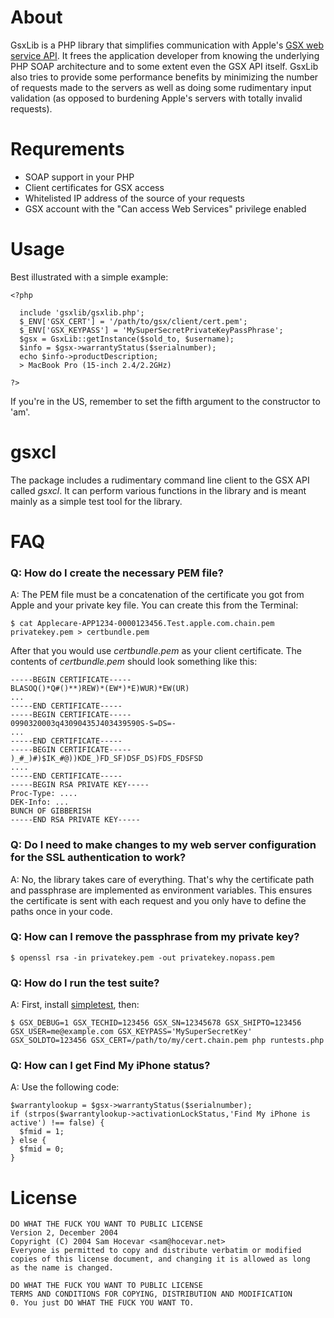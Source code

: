 About
=====

GsxLib is a PHP library that simplifies communication with Apple's [GSX web service API][1]. It frees the application developer
from knowing the underlying PHP SOAP architecture and to some extent even the GSX API itself. GsxLib also tries to provide
some performance benefits by minimizing the number of requests made to the servers as well as doing some rudimentary input
validation (as opposed to burdening Apple's servers with totally invalid requests).


Requrements
===========

- SOAP support in your PHP
- Client certificates for GSX access
- Whitelisted IP address of the source of your requests
- GSX account with the "Can access Web Services" privilege enabled


Usage
=====

Best illustrated with a simple example:

    <?php
  
      include 'gsxlib/gsxlib.php';
      $_ENV['GSX_CERT'] = '/path/to/gsx/client/cert.pem';
      $_ENV['GSX_KEYPASS'] = 'MySuperSecretPrivateKeyPassPhrase';
      $gsx = GsxLib::getInstance($sold_to, $username);
      $info = $gsx->warrantyStatus($serialnumber);
      echo $info->productDescription;
      > MacBook Pro (15-inch 2.4/2.2GHz)
      
    ?>

If you're in the US, remember to set the fifth argument to the constructor to 'am'.


gsxcl
=====

The package includes a rudimentary command line client to the GSX API called _gsxcl_. It can perform various functions in the library and is meant
mainly as a simple test tool for the library.


FAQ
===

### Q: How do I create the necessary PEM file?
A: The PEM file must be a concatenation of the certificate you got from Apple and your private key file. You can create this from the Terminal:

    $ cat Applecare-APP1234-0000123456.Test.apple.com.chain.pem privatekey.pem > certbundle.pem

After that you would use _certbundle.pem_ as your client certificate. The contents of _certbundle.pem_ should look something like this:

    -----BEGIN CERTIFICATE-----
    BLASOQ()*Q#()**)REW)*(EW*)*E)WUR)*EW(UR)
    ...
    -----END CERTIFICATE-----
    -----BEGIN CERTIFICATE-----
    0990320003q43090435J403439590S-S=DS=-
    ...
    -----END CERTIFICATE-----
    -----BEGIN CERTIFICATE-----
    )_#_)#)$IK_#@))KDE_)FD_SF)DSF_DS)FDS_FDSFSD
    ....
    -----END CERTIFICATE-----
    -----BEGIN RSA PRIVATE KEY-----
    Proc-Type: ....
    DEK-Info: ...
    BUNCH OF GIBBERISH
    -----END RSA PRIVATE KEY-----


### Q: Do I need to make changes to my web server configuration for the SSL authentication to work?
A: No, the library takes care of everything. That's why the certificate path and passphrase are implemented as environment variables. This
ensures the certificate is sent with each request and you only have to define the paths once in your code.

### Q: How can I remove the passphrase from my private key?

    $ openssl rsa -in privatekey.pem -out privatekey.nopass.pem


### Q: How do I run the test suite?

A: First, install [simpletest][3], then:

    $ GSX_DEBUG=1 GSX_TECHID=123456 GSX_SN=12345678 GSX_SHIPTO=123456 GSX_USER=me@example.com GSX_KEYPASS='MySuperSecretKey' GSX_SOLDTO=123456 GSX_CERT=/path/to/my/cert.chain.pem php runtests.php
    
    
### Q: How can I get Find My iPhone status?

A: Use the following code:

    $warrantylookup = $gsx->warrantyStatus($serialnumber);
    if (strpos($warrantylookup->activationLockStatus,'Find My iPhone is active') !== false) {
      $fmid = 1;
    } else {
      $fmid = 0;
    }


License
=======

    DO WHAT THE FUCK YOU WANT TO PUBLIC LICENSE 
    Version 2, December 2004
    Copyright (C) 2004 Sam Hocevar <sam@hocevar.net> 
    Everyone is permitted to copy and distribute verbatim or modified 
    copies of this license document, and changing it is allowed as long 
    as the name is changed. 
    
    DO WHAT THE FUCK YOU WANT TO PUBLIC LICENSE 
    TERMS AND CONDITIONS FOR COPYING, DISTRIBUTION AND MODIFICATION 
    0. You just DO WHAT THE FUCK YOU WANT TO.


[1]: https://gsxwsut.apple.com/apidocs/ut/html/WSHome.html
[2]: http://php.net/manual/en/book.soap.php
[3]: http://www.simpletest.org
